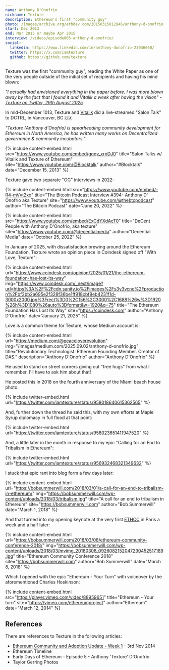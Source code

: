 ```yaml
---
name: Anthony D'Onofrio
nickname: Texture
description: Ethereum's first "community guy"
photo: /images/archive.org/ethdev.com/20150315012946/anthony-d-onofrio.jpg
start: Dec 2013
end: Mar 2015 or maybe Apr 2015
interview: /videos/episode005-anthony-d-onofrio/
social:
  linkedin: https://www.linkedin.com/in/anthony-donofrio-23036660/
  twitter: https://x.com/iamtexture
  github: https://github.com/texture
---
```


Texture was the first "community guy", reading the White Paper as one of the very people outside of the initial set of recipients and having his mind blown:

*"I actually had envisioned everything in the paper before. I was more blown away by the fact that I found it and Vitalik a week after having the vision" - [Texture on Twitter, 29th August 2025](https://x.com/iamtexture/status/1961541627694219532)*


In mid-December 1013, Texture and [Vitalik]('/people/vitalik-buterin/') did a live-streamed "Salon Talk" to DCTRL, in Vancouver, BC 🇨🇦

*"Texture (Anthony d'Onofrio) is spearheading community development for Ethereum in North America, he has written many works on Decentralized governance & community incubators."*

{% include content-embed.html
  src="https://www.youtube.com/embed/gqqv_xrnDJ0"
  title="Salon Talks w/ Vitalik and Texture of Ethereum"
  site="https://www.youtube.com/@Blocktalk"
  author="#Blocktalk"
  date="December 15, 2013"
%}

Texture gave two separate "OG" interviews in 2022:

{% include content-embed.html
  src="https://www.youtube.com/embed/-R4-mVvt2xo"
  title="The Bitcoin Podcast Interview #394- Anthony D' Onofrio aka Texture"
  site="https://www.youtube.com/@thebtcpodcast"
  author="The Bitcoin Podcast"
  date="June 20, 2022"
%}

{% include content-embed.html
  src="https://www.youtube.com/embed/ExCdYXdAcT0"
  title="DeCent People with Anthony D'Onofrio, aka texture"
  site="https://www.youtube.com/@decentialmedia"
  author="Decential Media"
  date="October 25, 2022"
%}

In January of 2025, with dissatisfaction brewing around the Ethereum Foundation, Texture wrote an opinion piece in Coindesk signed off "With Love, Texture":

{% include content-embed.html
  url="https://www.coindesk.com/opinion/2025/01/21/the-ethereum-foundation-has-lost-its-way"
  img="https://www.coindesk.com/_next/image?url=https%3A%2F%2Fcdn.sanity.io%2Fimages%2Fs3y3vcno%2Fproduction%2Fbf3bb2a695e2f328f36be1ff918cbf9eb4231f1d-3000x2000.jpg%3Frect%3D0%2C156%2C3000%2C1688%26w%3D1920%26h%3D1080%26auto%3Dformat&w=1920&q=75"
  title="The Ethereum Foundation Has Lost Its Way"
  site="https://coindesk.com"
  author="Anthony D'Onofrio"
  date="January 21, 2025"
%}

Love is a common theme for Texture, whose Medium account is:

{% include content-embed.html
  url="https://medium.com/@peaceloverevolution"
  img="/images/medium.com/2025.09.02/anthony-d-onofrio.jpg"
  title="Revolutionary Technologist. Ethereum Founding Member. Creator of DAS."
  description="Anthony D'Onofrio"
  author="Anthony D'Onofrio"
%}

He used to stand on street corners giving out "free hugs" from what I remember.  I'll have to ask him about that!

He posted this in 2018 on the fourth anniversary of the Miami beach house photo:

{% include twitter-embed.html url="https://twitter.com/iamtexture/status/958018640615362565" %}

And, further down the thread he said this, with my own efforts at Maple Syrup diplomacy in full flood at that point:

{% include twitter-embed.html url="https://twitter.com/iamtexture/status/958023651411947520" %}

And, a little later in the month in response to my epic "Calling for an End to Tribalism in Ethereum":

{% include twitter-embed.html url="https://twitter.com/iamtexture/status/956932468321349632" %}

I stuck that epic rant into blog form a few days later:

{% include content-embed.html
  url="https://bobsummerwill.com/2018/03/01/a-call-for-an-end-to-tribalism-in-ethereum/"
  img="https://bobsummerwill.com/wp-content/uploads/2018/03/tribalism.jpg"
  title="A call for an end to tribalism in Ethereum"
  site="https://bobsummerwill.com"
  author="Bob Summerwill"
  date="March 1, 2018"
%}

And that turned into my opening keynote at the very first [ETHCC](https://ethcc.io) in Paris a week and a half later:

{% include content-embed.html
  url="https://bobsummerwill.com/2018/03/08/ethereum-community-conference-2018/"
  img="https://bobsummerwill.com/wp-content/uploads/2018/03/mvimg_20180308_0926082152047230452517189.jpg"
  title="Ethereum Community Conference 2018"
  site="https://bobsummerwill.com"
  author="Bob Summerwill"
  date="March 8, 2018"
%}

Which I opened with the epic "Ethereum - Your Turn" with voiceover by the aforementioned Charles Hoskinson:

{% include content-embed.html
  src="https://player.vimeo.com/video/88959651"
  title="Ethereum - Your turn"
  site="https://vimeo.com/ethereumproject"
  author="Ethereum"
  date="March 12, 2014"
%}



## References

There are references to Texture in the following articles:

- [Ethereum Community and Adoption Update - Week 1](https://blog.ethereum.org/2014/11/03/stephans-ethereum-community-adoption-update-week-1#meetups) - 3rd Nov 2014
- Ethereum Timeline
- Early Days of Ethereum - Episode 5 - Anthony 'Texture' D'Onofrio
- Taylor Gerring Photos
